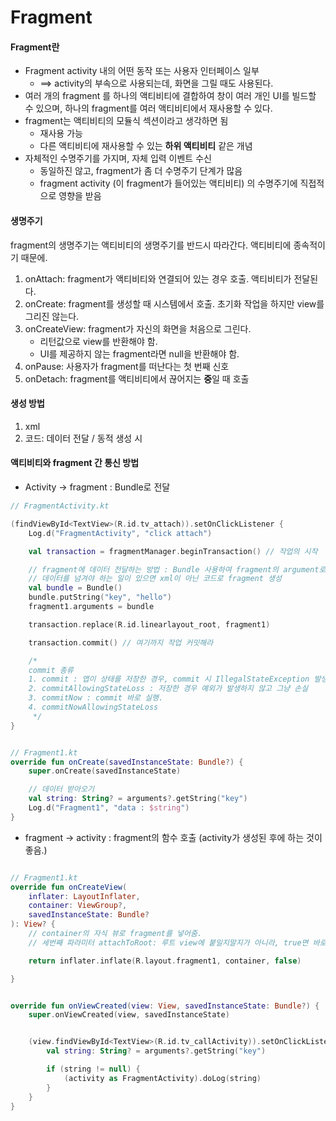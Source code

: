 # Fragment

#### Fragment란

- Fragment activity 내의 어떤 동작 또는 사용자 인터페이스 일부
    - ==> activity의 부속으로 사용되는데, 화면을 그릴 때도 사용된다.
- 여러 개의 fragment 를 하나의 액티비티에 결합하여 창이 여러 개인 UI를 빌드할 수 있으며, 하나의 fragment를 여러 액티비티에서 재사용할 수 있다.
- fragment는 액티비티의 모듈식 섹션이라고 생각하면 됨
    - 재사용 가능
    - 다른 액티비티에 재사용할 수 있는 **하위 액티비티** 같은 개념
- 자체적인 수명주기를 가지며, 자체 입력 이벤트 수신
    - 동일하진 않고, fragment가 좀 더 수명주기 단계가 많음
    - fragment activity (이 fragment가 들어있는 액티비티) 의 수명주기에 직접적으로 영향을 받음

#### 생명주기

fragment의 생명주기는 액티비티의 생명주기를 반드시 따라간다. 액티비티에 종속적이기 때문에.

1. onAttach: fragment가 액티비티와 연결되어 있는 경우 호출. 액티비티가 전달된다.
2. onCreate: fragment를 생성할 때 시스템에서 호출. 초기화 작업을 하지만 view를 그리진 않는다.
3. onCreateView: fragment가 자신의 화면을 처음으로 그린다.
    - 리턴값으로 view를 반환해야 함.
    - UI를 제공하지 않는 fragment라면 null을 반환해야 함.
4. onPause: 사용자가 fragment를 떠난다는 첫 번째 신호
6. onDetach: fragment를 액티비티에서 끊어지는 **중**일 때 호출

#### 생성 방법

1. xml
2. 코드: 데이터 전달 / 동적 생성 시

#### 액티비티와 fragment 간 통신 방법

- Activity -> fragment : Bundle로 전달

```kotlin
// FragmentActivity.kt

(findViewById<TextView>(R.id.tv_attach)).setOnClickListener {
    Log.d("FragmentActivity", "click attach")

    val transaction = fragmentManager.beginTransaction() // 작업의 시작

    // fragment에 데이터 전달하는 방법 : Bundle 사용하여 fragment의 argument로 등록
    // 데이터를 넘겨야 하는 일이 있으면 xml이 아닌 코드로 fragment 생성
    val bundle = Bundle()
    bundle.putString("key", "hello")
    fragment1.arguments = bundle

    transaction.replace(R.id.linearlayout_root, fragment1)

    transaction.commit() // 여기까지 작업 커밋해라

    /*
    commit 종류
    1. commit : 앱이 상태를 저장한 경우, commit 시 IllegalStateException 발생해서 실행할 수 없음. commit을 바로 실행하진 않고 main thread에 예약.
    2. commitAllowingStateLoss : 저장한 경우 예외가 발생하지 않고 그냥 손실
    3. commitNow : commit 바로 실행.
    4. commitNowAllowingStateLoss
     */
}


// Fragment1.kt
override fun onCreate(savedInstanceState: Bundle?) {
    super.onCreate(savedInstanceState)

    // 데이터 받아오기
    val string: String? = arguments?.getString("key")
    Log.d("Fragment1", "data : $string")
}
```

- fragment -> activity : fragment의 함수 호출 (activity가 생성된 후에 하는 것이 좋음.)

```kotlin

// Fragment1.kt
override fun onCreateView(
    inflater: LayoutInflater,
    container: ViewGroup?,
    savedInstanceState: Bundle?
): View? {
    // container의 자식 뷰로 fragment를 넣어줌.
    // 세번째 파라미터 attachToRoot: 루트 view에 붙일지말지가 아니라, true면 바로 붙고 false는 때가 되면..=> addView 배우면 나옴

    return inflater.inflate(R.layout.fragment1, container, false)

}


override fun onViewCreated(view: View, savedInstanceState: Bundle?) {
    super.onViewCreated(view, savedInstanceState)


    (view.findViewById<TextView>(R.id.tv_callActivity)).setOnClickListener {
        val string: String? = arguments?.getString("key")

        if (string != null) {
            (activity as FragmentActivity).doLog(string)
        }
    }
}

```